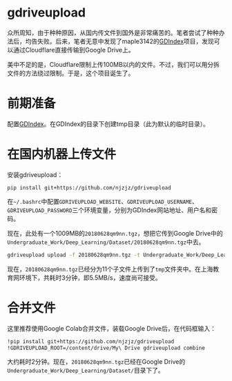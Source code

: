 # gdriveupload

众所周知，由于种种原因，从国内传文件到国外是非常痛苦的。笔者尝试了种种办法后，均告失败。后来，笔者无意中发现了maple3142的[GDIndex](https://github.com/maple3142/GDIndex)项目，发现可以通过Cloudflare直接传输到Google Drive上。

美中不足的是，Cloudflare限制上传100MB以内的文件。不过，我们可以用分拆文件的方法绕过限制。于是，这个项目诞生了。

# 前期准备

配置[GDIndex](https://github.com/maple3142/GDIndex)。在GDIndex的目录下创建tmp目录（此为默认的临时目录）。

# 在国内机器上传文件

安装gdriveupload：
```
pip install git+https://github.com/njzjz/gdriveupload
```

在`~/.bashrc`中配置`GDRIVEUPLOAD_WEBSITE`、`GDRIVEUPLOAD_USERNAME`、`GDRIVEUPLOAD_PASSWORD`三个环境变量，分别为GDIndex网站地址、用户名和密码。

现在，此处有一个1009MB的`20180628qm9nn.tgz`，想把它传到Google Drive中的`Undergraduate_Work/Deep_Learning/Dataset/20180628qm9nn.tgz`中去。

```bash
gdriveupload upload -f 20180628qm9nn.tgz -t Undergraduate_Work/Deep_Learning/Dataset/20180628qm9nn.tgz
```

现在，`20180628qm9nn.tgz`已经分为11个子文件上传到了`tmp`文件夹中。在上海教育网环境下，共耗时3分钟，即5.5MB/s，速度尚可接受。

# 合并文件

这里推荐使用Google Colab合并文件，装载Google Drive后，在代码框输入：
```bash
!pip install git+https://github.com/njzjz/gdriveupload
!GDRIVEUPLOAD_ROOT=/content/drive/My\ Drive gdriveupload combine
```

大约耗时2分钟。现在，`20180628qm9nn.tgz`已经在Google Drive的`Undergraduate_Work/Deep_Learning/Dataset/`目录下了。
